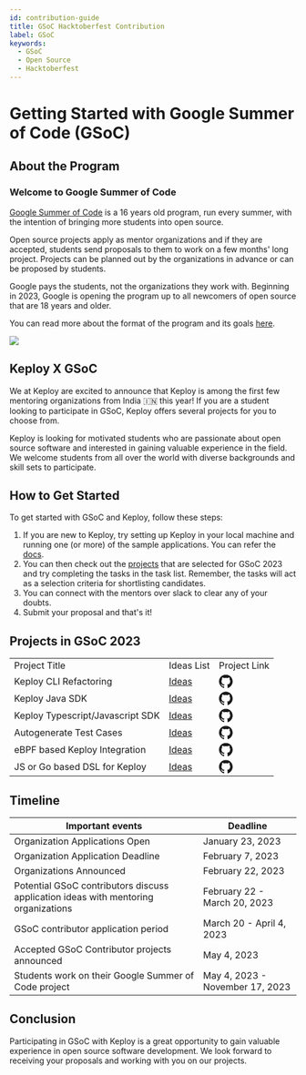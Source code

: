 ```yaml
---
id: contribution-guide
title: GSoC Hacktoberfest Contribution
label: GSoC
keywords:
  - GSoC
  - Open Source
  - Hacktoberfest
---
```


# Getting Started with Google Summer of Code (GSoC)

## About the Program

### Welcome to Google Summer of Code

[Google Summer of Code](https://summerofcode.withgoogle.com/) is a 16 years old program, run every summer, with the intention of bringing more students into open source.

Open source projects apply as mentor organizations and if they are accepted, students send proposals to them to work on a few months' long project. Projects can be planned out by the organizations in advance or can be proposed by students.

Google pays the students, not the organizations they work with. Beginning in 2023, Google is opening the program up to all newcomers of open source that are 18 years and older.

You can read more about the format of the program and its goals [here](https://google.github.io/gsocguides/mentor/).

<img src="/docs/img/gsoc-banner.png"/>

## Keploy X GSoC

We at Keploy are excited to announce that Keploy is among the first few mentoring organizations from India 🇮🇳 this year! If you are a student looking to participate in GSoC, Keploy offers several projects for you to choose from.

Keploy is looking for motivated students who are passionate about open source software and interested in gaining valuable experience in the field. We welcome students from all over the world with diverse backgrounds and skill sets to participate.

## How to Get Started

To get started with GSoC and Keploy, follow these steps:

1. If you are new to Keploy, try setting up Keploy in your local machine and running one (or more) of the sample applications. You can refer the [docs](#docs).
2. You can then check out the [projects](#projects) that are selected for GSoC 2023 and try completing the tasks in the task list. Remember, the tasks will act as a selection criteria for shortlisting candidates.
3. You can connect with the mentors over slack to clear any of your doubts.
4. Submit your proposal and that's it!

## Projects in GSoC 2023

<table>
  <tr>
    <td>Project Title</td>
    <td>Ideas List</td>
    <td>Project Link</td>
  </tr>
  <tr>
    <td>Keploy CLI Refactoring</td>
    <td><a href="https://github.com/keploy/gsoc/tree/main/2023#1-keploy-cli-refactoring" alt='Idea List'>Ideas</a></td>
    <td ><a style={{display:"flex",justifyContent:"center",alignItems:"center"}} href="https://github.com/keploy/keploy"  alt="project link">
    <svg xmlns="http://www.w3.org/2000/svg" viewBox="0 0 24 24" fill="currentColor" width="24px" height="24px">
        <path d="M12 .3c-6.63 0-12 5.37-12 12 0 5.3 3.438 9.8 8.205 11.385.6.11.82-.258.82-.577 0-.285-.01-1.04-.015-2.04-3.338.724-4.042-1.61-4.042-1.61-.546-1.387-1.333-1.758-1.333-1.758-1.09-.746.083-.73.083-.73 1.205.085 1.838 1.236 1.838 1.236 1.07 1.835 2.809 1.304 3.495.997.108-.776.417-1.305.76-1.605-2.665-.3-5.466-1.332-5.466-5.93 0-1.31.465-2.385 1.236-3.22-.135-.302-.54-1.523.105-3.176 0 0 1.005-.322 3.3 1.23.96-.267 1.98-.399 3-.405 1.02.006 2.04.138 3 .405 2.28-1.552 3.285-1.23 3.285-1.23.645 1.653.24 2.874.12 3.176.765.835 1.23 1.91 1.23 3.22 0 4.61-2.805 5.625-5.475 5.92.42.36.81 1.096.81 2.215 0 1.604-.015 2.894-.015 3.284 0 .315.21.688.825.576 4.77-1.585 8.205-6.086 8.205-11.385 0-6.63-5.37-12-12-12z"/>
</svg>
</a></td>
  </tr>
  <tr>
    <td>Keploy Java SDK</td>
    <td><a href="https://github.com/keploy/gsoc/tree/main/2023#2-keploy-java-sdk" alt="Ideas Lst">Ideas</a></td>
    <td><a style={{display:"flex",justifyContent:"center",alignItems:"center"}} href="https://github.com/keploy/java-sdk"  alt="project link">
       <svg xmlns="http://www.w3.org/2000/svg" viewBox="0 0 24 24" fill="currentColor" width="24px" height="24px">
        <path d="M12 .3c-6.63 0-12 5.37-12 12 0 5.3 3.438 9.8 8.205 11.385.6.11.82-.258.82-.577 0-.285-.01-1.04-.015-2.04-3.338.724-4.042-1.61-4.042-1.61-.546-1.387-1.333-1.758-1.333-1.758-1.09-.746.083-.73.083-.73 1.205.085 1.838 1.236 1.838 1.236 1.07 1.835 2.809 1.304 3.495.997.108-.776.417-1.305.76-1.605-2.665-.3-5.466-1.332-5.466-5.93 0-1.31.465-2.385 1.236-3.22-.135-.302-.54-1.523.105-3.176 0 0 1.005-.322 3.3 1.23.96-.267 1.98-.399 3-.405 1.02.006 2.04.138 3 .405 2.28-1.552 3.285-1.23 3.285-1.23.645 1.653.24 2.874.12 3.176.765.835 1.23 1.91 1.23 3.22 0 4.61-2.805 5.625-5.475 5.92.42.36.81 1.096.81 2.215 0 1.604-.015 2.894-.015 3.284 0 .315.21.688.825.576 4.77-1.585 8.205-6.086 8.205-11.385 0-6.63-5.37-12-12-12z"/>
</svg> 
    </a></td>
  </tr>
  <tr>
    <td>Keploy Typescript/Javascript SDK</td>
    <td><a href="https://github.com/keploy/gsoc/tree/main/2023#3-keploy-typescriptjavascript-sdk" alt="Ideas Lst">Ideas</a></td>
    <td><a style={{display:"flex",justifyContent:"center",alignItems:"center"}} href="https://github.com/keploy/typescript-sdk"  alt="project link">
        <svg xmlns="http://www.w3.org/2000/svg" viewBox="0 0 24 24" fill="currentColor" width="24px" height="24px">
        <path d="M12 .3c-6.63 0-12 5.37-12 12 0 5.3 3.438 9.8 8.205 11.385.6.11.82-.258.82-.577 0-.285-.01-1.04-.015-2.04-3.338.724-4.042-1.61-4.042-1.61-.546-1.387-1.333-1.758-1.333-1.758-1.09-.746.083-.73.083-.73 1.205.085 1.838 1.236 1.838 1.236 1.07 1.835 2.809 1.304 3.495.997.108-.776.417-1.305.76-1.605-2.665-.3-5.466-1.332-5.466-5.93 0-1.31.465-2.385 1.236-3.22-.135-.302-.54-1.523.105-3.176 0 0 1.005-.322 3.3 1.23.96-.267 1.98-.399 3-.405 1.02.006 2.04.138 3 .405 2.28-1.552 3.285-1.23 3.285-1.23.645 1.653.24 2.874.12 3.176.765.835 1.23 1.91 1.23 3.22 0 4.61-2.805 5.625-5.475 5.92.42.36.81 1.096.81 2.215 0 1.604-.015 2.894-.015 3.284 0 .315.21.688.825.576 4.77-1.585 8.205-6.086 8.205-11.385 0-6.63-5.37-12-12-12z"/>
</svg>
    </a></td>
  </tr>
  <tr>
    <td>Autogenerate Test Cases</td>
    <td><a href="https://github.com/keploy/gsoc/tree/main/2023#3-keploy-typescriptjavascript-sdk" alt="Ideas Lst">Ideas</a></td>
    <td><a style={{display:"flex",justifyContent:"center",alignItems:"center"}} href="https://github.com/keploy/keploy/issues/24"  alt="project link">
        <svg xmlns="http://www.w3.org/2000/svg" viewBox="0 0 24 24" fill="currentColor" width="24px" height="24px">
        <path d="M12 .3c-6.63 0-12 5.37-12 12 0 5.3 3.438 9.8 8.205 11.385.6.11.82-.258.82-.577 0-.285-.01-1.04-.015-2.04-3.338.724-4.042-1.61-4.042-1.61-.546-1.387-1.333-1.758-1.333-1.758-1.09-.746.083-.73.083-.73 1.205.085 1.838 1.236 1.838 1.236 1.07 1.835 2.809 1.304 3.495.997.108-.776.417-1.305.76-1.605-2.665-.3-5.466-1.332-5.466-5.93 0-1.31.465-2.385 1.236-3.22-.135-.302-.54-1.523.105-3.176 0 0 1.005-.322 3.3 1.23.96-.267 1.98-.399 3-.405 1.02.006 2.04.138 3 .405 2.28-1.552 3.285-1.23 3.285-1.23.645 1.653.24 2.874.12 3.176.765.835 1.23 1.91 1.23 3.22 0 4.61-2.805 5.625-5.475 5.92.42.36.81 1.096.81 2.215 0 1.604-.015 2.894-.015 3.284 0 .315.21.688.825.576 4.77-1.585 8.205-6.086 8.205-11.385 0-6.63-5.37-12-12-12z"/>
</svg></a></td>
  </tr>
  <tr>
    <td>eBPF based Keploy Integration</td>
    <td><a href="https://github.com/keploy/gsoc/tree/main/2023#5-ebpf-based-keploy-integration" alt="Ideas Lst">Ideas</a></td>
    <td><a style={{display:"flex",justifyContent:"center",alignItems:"center"}} href="https://github.com/keploy/keploy"  alt="project link">
      <svg xmlns="http://www.w3.org/2000/svg" viewBox="0 0 24 24" fill="currentColor" width="24px" height="24px">
        <path d="M12 .3c-6.63 0-12 5.37-12 12 0 5.3 3.438 9.8 8.205 11.385.6.11.82-.258.82-.577 0-.285-.01-1.04-.015-2.04-3.338.724-4.042-1.61-4.042-1.61-.546-1.387-1.333-1.758-1.333-1.758-1.09-.746.083-.73.083-.73 1.205.085 1.838 1.236 1.838 1.236 1.07 1.835 2.809 1.304 3.495.997.108-.776.417-1.305.76-1.605-2.665-.3-5.466-1.332-5.466-5.93 0-1.31.465-2.385 1.236-3.22-.135-.302-.54-1.523.105-3.176 0 0 1.005-.322 3.3 1.23.96-.267 1.98-.399 3-.405 1.02.006 2.04.138 3 .405 2.28-1.552 3.285-1.23 3.285-1.23.645 1.653.24 2.874.12 3.176.765.835 1.23 1.91 1.23 3.22 0 4.61-2.805 5.625-5.475 5.92.42.36.81 1.096.81 2.215 0 1.604-.015 2.894-.015 3.284 0 .315.21.688.825.576 4.77-1.585 8.205-6.086 8.205-11.385 0-6.63-5.37-12-12-12z"/>
</svg></a></td>
  </tr>
  <tr>
    <td>JS or Go based DSL for Keploy</td>
    <td><a href="https://github.com/keploy/gsoc/tree/main/2023#6-js-or-go-based-dsl-for-keploy" alt="Ideas Lst">Ideas</a></td>
    <td><a style={{display:"flex",justifyContent:"center",alignItems:"center"}} href="https://github.com/keploy/keploy"  alt="project link">
      <svg xmlns="http://www.w3.org/2000/svg" viewBox="0 0 24 24" fill="currentColor" width="24px" height="24px">
        <path d="M12 .3c-6.63 0-12 5.37-12 12 0 5.3 3.438 9.8 8.205 11.385.6.11.82-.258.82-.577 0-.285-.01-1.04-.015-2.04-3.338.724-4.042-1.61-4.042-1.61-.546-1.387-1.333-1.758-1.333-1.758-1.09-.746.083-.73.083-.73 1.205.085 1.838 1.236 1.838 1.236 1.07 1.835 2.809 1.304 3.495.997.108-.776.417-1.305.76-1.605-2.665-.3-5.466-1.332-5.466-5.93 0-1.31.465-2.385 1.236-3.22-.135-.302-.54-1.523.105-3.176 0 0 1.005-.322 3.3 1.23.96-.267 1.98-.399 3-.405 1.02.006 2.04.138 3 .405 2.28-1.552 3.285-1.23 3.285-1.23.645 1.653.24 2.874.12 3.176.765.835 1.23 1.91 1.23 3.22 0 4.61-2.805 5.625-5.475 5.92.42.36.81 1.096.81 2.215 0 1.604-.015 2.894-.015 3.284 0 .315.21.688.825.576 4.77-1.585 8.205-6.086 8.205-11.385 0-6.63-5.37-12-12-12z"/>
</svg></a></td>
  </tr>
</table>

<!-- ## Code Contribution Guidelines

When contributing to a Keploy project, please follow these guidelines:

- Fork the repository and create a new branch for your work.
- Write clear and concise commit messages.
- Follow the project's coding style and conventions.
- Write tests for your code and ensure they pass.
- Create a pull request and describe your changes in detail.

## Non-Code Contribution Guidelines

Non-code contributions to a Keploy project are also valuable. Some examples of non-code contributions include:

- Documentation: improving project documentation or writing new documentation.
- Translation: translating project documentation or software into a different language.
- Outreach: helping to promote the project to a wider audience.
- Design: creating logos, icons, or other design elements for the project.

If you are interested in making a non-code contribution to a Keploy project, please reach out to the project mentors to discuss how you can best contribute. -->

## Timeline

| Important events                                                                   | Deadline                        |
| ---------------------------------------------------------------------------------- | ------------------------------- |
| Organization Applications Open                                                     | January 23, 2023                |
| Organization Application Deadline                                                  | February 7, 2023                |
| Organizations Announced                                                            | February 22, 2023               |
| Potential GSoC contributors discuss application ideas with mentoring organizations | February 22 - March 20, 2023    |
| GSoC contributor application period                                                | March 20 - April 4, 2023        |
| Accepted GSoC Contributor projects announced                                       | May 4, 2023                     |
| Students work on their Google Summer of Code project                               | May 4, 2023 - November 17, 2023 |

## Conclusion

Participating in GSoC with Keploy is a great opportunity to gain valuable experience in open source software development. We look forward to receiving your proposals and working with you on our projects.
